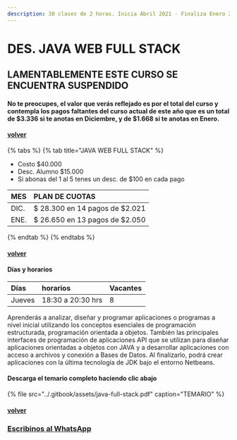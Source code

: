 ```yaml
---
description: 30 clases de 2 horas. Inicia Abril 2021 - Finaliza Enero 2022
---
```


# DES. JAVA WEB FULL STACK

## LAMENTABLEMENTE ESTE CURSO SE ENCUENTRA SUSPENDIDO

#### No te preocupes, el valor que verás reflejado es por el total del curso y contempla los pagos faltantes del curso actual de este año que es un total de $3.336 si te anotas en Diciembre, y de $1.668 si te anotas en Enero.

#### [volver](../)

{% tabs %}
{% tab title="JAVA WEB FULL STACK" %}
* Costo $40.000
* Desc. Alumno $15.000
* Si abonas del 1 al 5 tenes un desc. de $100 en cada pago

| MES | PLAN DE CUOTAS |
| :--- | :--- |
| DIC. | $ 28.300 en 14 pagos de $2.021 |
| ENE. | $ 26.650 en 13 pagos de $2.050 |
{% endtab %}
{% endtabs %}

#### [volver](../)

#### Días y horarios

| Días | horarios | Vacantes |
| :--- | :--- | :--- |
| Jueves | 18:30 a 20:30 hrs | 8 |

Aprenderás a analizar, diseñar y programar aplicaciones o programas a nivel inicial utilizando los conceptos esenciales de programación estructurada, programación orientada a objetos. También las principales interfaces de programación de aplicaciones API que se utilizan para diseñar aplicaciones orientadas a objetos con JAVA y a desarrollar aplicaciones con acceso a archivos y conexión a Bases de Datos. Al finalizarlo, podrá crear aplicaciones con la última tecnología de JDK bajo el entorno Netbeans.

#### Descarga el temario completo haciendo clic abajo

{% file src="../.gitbook/assets/java-full-stack.pdf" caption="TEMARIO" %}

#### [volver](../)

### [Escribinos al WhatsApp](http://wa.me/5491164622877?text=Me%20interesa%20el%20curso%20de%20Java%20Full)

